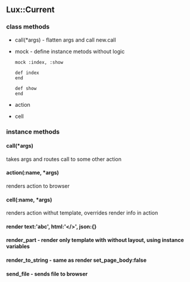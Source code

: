 ## Lux::Current

### class methods

* call(*args) - flatten args and call new.call

* mock - define instance metods without logic
  ```
  mock :index, :show

  def index
  end

  def show
  end
  ```
* action

* cell

### instance methods

#### call(*args)

takes args and routes call to some other action


#### action(:name, *args)

renders action to browser


#### cell(:name, *args)

renders action withut template, overrides render info in action


#### render text:'abc', html:'</>', json:{}


#### render_part - render only template with without layout, using instance variables


#### render_to_string - same as render set_page_body:false


#### send_file - sends file to browser
